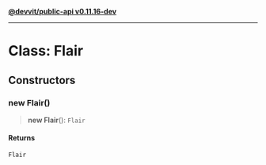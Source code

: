[**@devvit/public-api v0.11.16-dev**](../../README.md)

---

# Class: Flair

## Constructors

<a id="constructor"></a>

### new Flair()

> **new Flair**(): `Flair`

#### Returns

`Flair`

